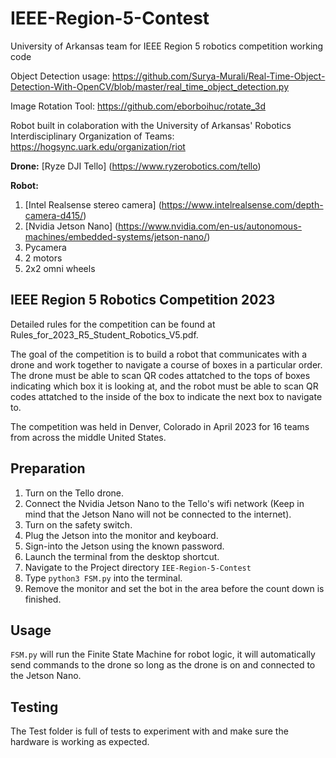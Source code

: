 # IEEE-Region-5-Contest
University of Arkansas team for IEEE Region 5 robotics competition working code

Object Detection usage: https://github.com/Surya-Murali/Real-Time-Object-Detection-With-OpenCV/blob/master/real_time_object_detection.py

Image Rotation Tool: https://github.com/eborboihuc/rotate_3d

Robot built in colaboration with the University of Arkansas' Robotics Interdisciplinary Organization of Teams: https://hogsync.uark.edu/organization/riot

**Drone:** 
[Ryze DJI Tello] (https://www.ryzerobotics.com/tello)

**Robot:**
1. [Intel Realsense stereo camera] (https://www.intelrealsense.com/depth-camera-d415/)
2. [Nvidia Jetson Nano] (https://www.nvidia.com/en-us/autonomous-machines/embedded-systems/jetson-nano/)
3. Pycamera
4. 2 motors
5. 2x2 omni wheels

## IEEE Region 5 Robotics Competition 2023
Detailed rules for the competition can be found at Rules_for_2023_R5_Student_Robotics_V5.pdf.

The goal of the competition is to build a robot that communicates with a drone and work together to navigate a course of boxes in a particular order. The drone must be able to scan QR codes attatched to the tops of boxes indicating which box it is looking at, and the robot must be able to scan QR codes attatched to the inside of the box to indicate the next box to navigate to.

The competition was held in Denver, Colorado in April 2023 for 16 teams from across the middle United States.

## Preparation
1. Turn on the Tello drone.
2. Connect the Nvidia Jetson Nano to the Tello's wifi network (Keep in mind that the Jetson Nano will not be connected to the internet).
3. Turn on the safety switch.
4. Plug the Jetson into the monitor and keyboard.
5. Sign-into the Jetson using the known password.
6. Launch the terminal from the desktop shortcut.
7. Navigate to the Project directory `IEE-Region-5-Contest`
8. Type `python3 FSM.py` into the terminal.
9. Remove the monitor and set the bot in the area before the count down is finished.

## Usage
`FSM.py` will run the Finite State Machine for robot logic, it will automatically send commands to the drone so long as the drone is on and connected to the Jetson Nano.

## Testing
The Test folder is full of tests to experiment with and make sure the hardware is working as expected.